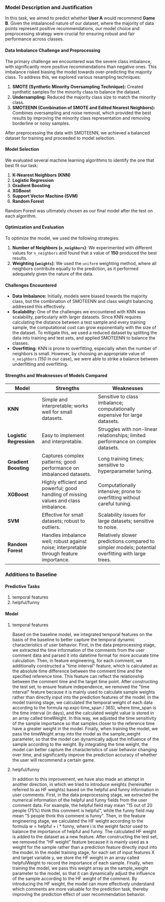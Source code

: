 
### Model Description and Justification

In this task, we aimed to predict whether **User A** would recommend **Game B**. Given the imbalanced nature of our dataset, where the majority of data points represent positive recommendations, our model choice and preprocessing strategy were crucial for ensuring robust and fair performance across classes.

#### Data Imbalance Challenge and Preprocessing

The primary challenge we encountered was the severe class imbalance, with significantly more positive recommendations than negative ones. This imbalance risked biasing the model towards over-predicting the majority class. To address this, we explored various resampling techniques:

1. **SMOTE (Synthetic Minority Oversampling Technique):** Created synthetic samples for the minority class to balance the dataset.
2. **Undersampling:** Reduced the majority class size to match the minority class.
3. **SMOTEENN (Combination of SMOTE and Edited Nearest Neighbors):** Combines oversampling and noise removal, which provided the best results by improving the minority class representation and removing borderline or noisy samples.

After preprocessing the data with SMOTEENN, we achieved a balanced dataset for training and proceeded to model selection.

#### Model Selection

We evaluated several machine learning algorithms to identify the one that best fit our task:

1. **K-Nearest Neighbors (KNN)**
2. **Logistic Regression** 
3. **Gradient Boosting**
4. **XGBoost**
5. **Support Vector Machine (SVM)** 
6. **Random Forest** 

Random Forest was ultimately chosen as our final model after the test on each algorithm.

#### Optimization and Evaluation

To optimize the model, we used the following strategies:

1. **Number of Neighbors (`n_neighbors`)**: We experimented with different values for `n_neighbors` and found that a value of **150** produced the best results.
2. **Weighting (`weights`)**: We used the `uniform` weighting method, where all neighbors contribute equally to the prediction, as it performed adequately given the nature of the data.

#### Challenges Encountered

- **Data Imbalance:** Initially, models were biased towards the majority class, but the combination of SMOTEENN and class weight balancing addressed this effectively.
- **Scalability:** One of the challenges we encountered with KNN was scalability, particularly with larger datasets. Since KNN requires calculating the distance between a test sample and every training sample, the computational cost can grow exponentially with the size of the dataset. To mitigate this, we used a reduced dataset by splitting the data into training and test sets, and applied SMOTEENN to balance the classes.
- **Overfitting:** KNN is prone to overfitting, especially when the number of neighbors is small. However, by choosing an appropriate value of `n_neighbors` (150 in our case), we were able to strike a balance between underfitting and overfitting. 

#### Strengths and Weaknesses of Models Compared

| Model                   | Strengths                                                    | Weaknesses                                                   |
| ----------------------- | ------------------------------------------------------------ | ------------------------------------------------------------ |
| **KNN**                 | Simple and interpretable; works well for small datasets.     | Sensitive to class imbalance; computationally expensive for large datasets. |
| **Logistic Regression** | Easy to implement and interpretable.                         | Struggles with non-linear relationships; limited performance on complex datasets. |
| **Gradient Boosting**   | Captures complex patterns; good performance on imbalanced datasets. | Long training times; sensitive to hyperparameter tuning.     |
| **XGBoost**             | Highly efficient and powerful; good handling of missing values and class imbalance. | Computationally intensive; prone to overfitting without careful tuning. |
| **SVM**                 | Effective for small datasets; robust to outliers.            | Scalability issues for large datasets; sensitive to noise.   |
| **Random Forest**       | Handles imbalance well; robust against noise; interpretable through feature importance. | Relatively slower predictions compared to simpler models; potential overfitting with large trees. |

### Additions to Baseline
#### **Predictive Tasks**
1. temporal features
2. helpful/funny

#### **Model**
1. temporal features

   Based on the baseline model, we integrated temporal features on the basis of the baseline to better capture the temporal dynamic characteristics of user behavior. First, in the data preprocessing stage, we extracted the time information of the comments from the user comment data and parsed it into datetime format for more accurate time calculation. Then, in feature engineering, for each comment, we additionally constructed a "time interval" feature, which is calculated as the absolute time difference between the comment time and the specified reference time. This feature can reflect the relationship between the comment time and the target time point. After constructing the test set, to ensure feature independence, we removed the "time interval" feature because it is mainly used to calculate sample weights rather than directly input into the prediction features of the model. In the model training stage, we calculated the temporal weight of each data according to the formula np.exp(-time_span / 365), where time_span is the time interval (in days), and the calculated weight value is stored in an array called timeWeight. In this way, we adjusted the time sensitivity of the sample importance so that samples closer to the reference time have a greater weight in the model. Finally, when training the model, we pass the timeWeight array into the model as the sample_weight parameter, so that the model can dynamically adjust the influence of the sample according to the weight. By integrating the time weight, the model can better capture the characteristics of user behavior changing over time, and significantly improve the prediction accuracy of whether the user will recommend a certain game.

2. helpful/funny

   In addition to this improvement, we have also made an attempt in another direction, in which we tried to introduce weights (hereinafter referred to as HF weights) based on the helpful and funny information in user comments. First, in the data preprocessing stage, we extracted the numerical information of the helpful and funny fields from the user comment data. For example, the helpful field may mean "15 out of 20 people (75%) think this comment is helpful", while the funny field may mean "5 people think this comment is funny". Then, in the feature engineering stage, we calculated the HF weight according to the formula w = helpful + i * funny, where i is the weight factor used to balance the importance of helpful and funny. The calculated HF weight is added to the dataset as a new feature. After constructing the test set, we removed the "HF weight" feature because it is mainly used as a weight for the sample rather than a prediction feature directly input into the model. In the model training stage, for each set of input features X and target variable y, we store the HF weight in an array called helpfulWeight to record the importance of each sample. Finally, when training the model, we pass this weight array as the sample_weight parameter to the model, so that it can dynamically adjust the influence of the sample according to the HF weight of the comment. By introducing the HF weight, the model can more effectively understand which comments are more valuable for the prediction task, thereby improving the prediction effect of user recommendation behavior.
